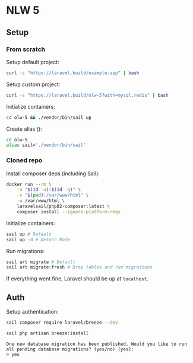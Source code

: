 # NLW 5

## Setup

### From scratch

Setup default project:
```bash
curl -s "https://laravel.build/example-app" | bash
```

Setup custom project:
```bash
curl -s "https://laravel.build/olw-5?with=mysql,redis" | bash
```

Initialize containers:
```bash
cd olw-5 && ./vendor/bin/sail up
```

Create alias ():
```bash
cd olw-5
alias sail='./vendor/bin/sail'
```

### Cloned repo

Install composer deps (including Sail):
```bash
docker run --rm \
    -u "$(id -u):$(id -g)" \
    -v "$(pwd):/var/www/html" \
    -w /var/www/html \
    laravelsail/php82-composer:latest \
    composer install --ignore-platform-reqs
```

Initialize containers:
```bash
sail up # Default
sail up -d # Detach Mode
```

Run migrations:
```bash
sail art migrate # Default
sail art migrate:fresh # Drop tables and run migrations
```

If everything went fine, Laravel should be up at ```localhost```.

## Auth

Setup authentication:
```bash
sail composer require laravel/breeze --dev
```

```bash
sail php artisan breeze:install
```

```
One new database migration has been published. Would you like to run all pending database migrations? (yes/no) [yes]:
> yes
```
